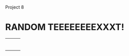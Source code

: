 Project 8 <!DOCTYPE html>

<html>
<head>  <title> 5 Day Forecast</title> 

<link rel="stylesheet"  href="project8style.css" >
</head>

<body> <h1> RANDOM TEEEEEEEEXXXT!</h1> 

</body>

<body> 
<table style="width:100%">

<tr>
<th>  </th>
<th>  </th>
<th>  </th>
</tr>

<tr>
<td>  </td>
<td>  </td>
<td>  </td>
</tr>

<tr>
<td>  </td>
<td>  </td>
<td>  </td>
</tr>

<tr>
<td>  </td>
<td>  </td>
<td>  </td>
</tr>

<tr>
<td>  </td>
<td>  </td>
<td>  </td>
</tr>

<tr>
<td>  </td>
<td>  </td>
<td>  </td>
</tr>

</table>
</body>

</html>
